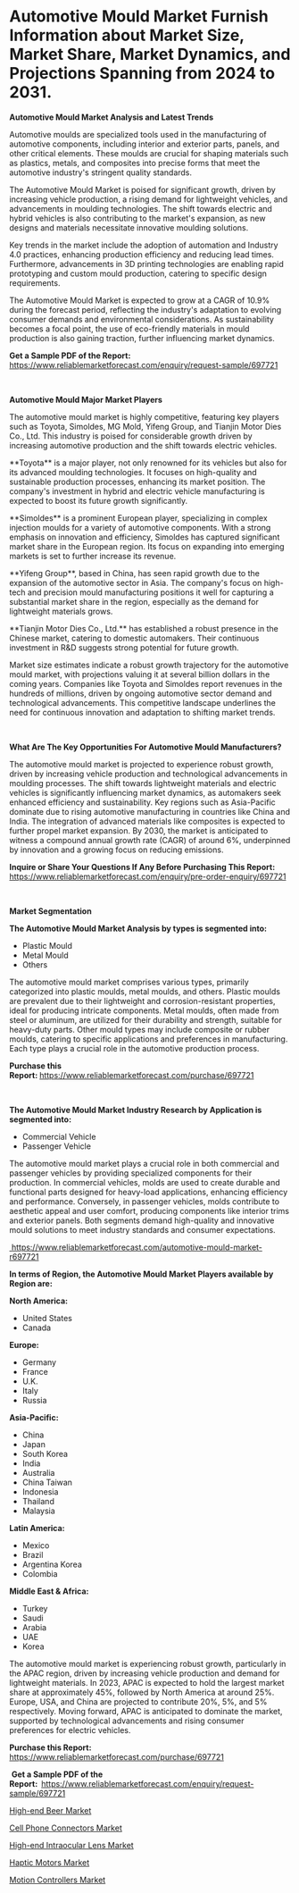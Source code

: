 <p><h1>Automotive Mould Market Furnish Information about Market Size, Market Share, Market Dynamics, and Projections Spanning from 2024 to 2031.</h1></p><p><strong>Automotive Mould Market Analysis and Latest Trends</strong></p>
<p><p>Automotive moulds are specialized tools used in the manufacturing of automotive components, including interior and exterior parts, panels, and other critical elements. These moulds are crucial for shaping materials such as plastics, metals, and composites into precise forms that meet the automotive industry's stringent quality standards.</p><p>The Automotive Mould Market is poised for significant growth, driven by increasing vehicle production, a rising demand for lightweight vehicles, and advancements in moulding technologies. The shift towards electric and hybrid vehicles is also contributing to the market's expansion, as new designs and materials necessitate innovative moulding solutions.</p><p>Key trends in the market include the adoption of automation and Industry 4.0 practices, enhancing production efficiency and reducing lead times. Furthermore, advancements in 3D printing technologies are enabling rapid prototyping and custom mould production, catering to specific design requirements.</p><p>The Automotive Mould Market is expected to grow at a CAGR of 10.9% during the forecast period, reflecting the industry's adaptation to evolving consumer demands and environmental considerations. As sustainability becomes a focal point, the use of eco-friendly materials in mould production is also gaining traction, further influencing market dynamics.</p></p>
<p><strong>Get a Sample PDF of the Report:&nbsp;</strong> <a href="https://www.reliablemarketforecast.com/enquiry/request-sample/697721?utm_campaign=1129&utm_medium=2&utm_source=Github&utm_content=ia&utm_term=29092024&utm_id=automotive-mould">https://www.reliablemarketforecast.com/enquiry/request-sample/697721</a></p>
<p>&nbsp;</p>
<p><strong>Automotive Mould Major Market Players</strong></p>
<p><p>The automotive mould market is highly competitive, featuring key players such as Toyota, Simoldes, MG Mold, Yifeng Group, and Tianjin Motor Dies Co., Ltd. This industry is poised for considerable growth driven by increasing automotive production and the shift towards electric vehicles.</p><p>**Toyota** is a major player, not only renowned for its vehicles but also for its advanced moulding technologies. It focuses on high-quality and sustainable production processes, enhancing its market position. The company's investment in hybrid and electric vehicle manufacturing is expected to boost its future growth significantly.</p><p>**Simoldes** is a prominent European player, specializing in complex injection moulds for a variety of automotive components. With a strong emphasis on innovation and efficiency, Simoldes has captured significant market share in the European region. Its focus on expanding into emerging markets is set to further increase its revenue.</p><p>**Yifeng Group**, based in China, has seen rapid growth due to the expansion of the automotive sector in Asia. The company's focus on high-tech and precision mould manufacturing positions it well for capturing a substantial market share in the region, especially as the demand for lightweight materials grows.</p><p>**Tianjin Motor Dies Co., Ltd.** has established a robust presence in the Chinese market, catering to domestic automakers. Their continuous investment in R&D suggests strong potential for future growth.</p><p>Market size estimates indicate a robust growth trajectory for the automotive mould market, with projections valuing it at several billion dollars in the coming years. Companies like Toyota and Simoldes report revenues in the hundreds of millions, driven by ongoing automotive sector demand and technological advancements. This competitive landscape underlines the need for continuous innovation and adaptation to shifting market trends.</p></p>
<p>&nbsp;</p>
<p><strong>What Are The Key Opportunities For Automotive Mould Manufacturers?</strong></p>
<p><p>The automotive mould market is projected to experience robust growth, driven by increasing vehicle production and technological advancements in moulding processes. The shift towards lightweight materials and electric vehicles is significantly influencing market dynamics, as automakers seek enhanced efficiency and sustainability. Key regions such as Asia-Pacific dominate due to rising automotive manufacturing in countries like China and India. The integration of advanced materials like composites is expected to further propel market expansion. By 2030, the market is anticipated to witness a compound annual growth rate (CAGR) of around 6%, underpinned by innovation and a growing focus on reducing emissions.</p></p>
<p><strong>Inquire or Share Your Questions If Any Before Purchasing This Report:</strong> <a href="https://www.reliablemarketforecast.com/enquiry/pre-order-enquiry/697721?utm_campaign=1129&utm_medium=2&utm_source=Github&utm_content=ia&utm_term=29092024&utm_id=automotive-mould">https://www.reliablemarketforecast.com/enquiry/pre-order-enquiry/697721</a></p>
<p>&nbsp;</p>
<p><strong>Market Segmentation</strong></p>
<p><strong>The Automotive Mould Market Analysis by types is segmented into:</strong></p>
<p><ul><li>Plastic Mould</li><li>Metal Mould</li><li>Others</li></ul></p>
<p><p>The automotive mould market comprises various types, primarily categorized into plastic moulds, metal moulds, and others. Plastic moulds are prevalent due to their lightweight and corrosion-resistant properties, ideal for producing intricate components. Metal moulds, often made from steel or aluminum, are utilized for their durability and strength, suitable for heavy-duty parts. Other mould types may include composite or rubber moulds, catering to specific applications and preferences in manufacturing. Each type plays a crucial role in the automotive production process.</p></p>
<p><strong>Purchase this Report:&nbsp;</strong><a href="https://www.reliablemarketforecast.com/purchase/697721?utm_campaign=1129&utm_medium=2&utm_source=Github&utm_content=ia&utm_term=29092024&utm_id=automotive-mould">https://www.reliablemarketforecast.com/purchase/697721</a></p>
<p>&nbsp;</p>
<p><strong>The Automotive Mould Market Industry Research by Application is segmented into:</strong></p>
<p><ul><li>Commercial Vehicle</li><li>Passenger Vehicle</li></ul></p>
<p><p>The automotive mould market plays a crucial role in both commercial and passenger vehicles by providing specialized components for their production. In commercial vehicles, molds are used to create durable and functional parts designed for heavy-load applications, enhancing efficiency and performance. Conversely, in passenger vehicles, molds contribute to aesthetic appeal and user comfort, producing components like interior trims and exterior panels. Both segments demand high-quality and innovative mould solutions to meet industry standards and consumer expectations.</p></p>
<p><a href="https://www.reliablemarketforecast.com/automotive-mould-market-r697721?utm_campaign=1129&utm_medium=2&utm_source=Github&utm_content=ia&utm_term=29092024&utm_id=automotive-mould">&nbsp;https://www.reliablemarketforecast.com/automotive-mould-market-r697721</a></p>
<p><strong>In terms of Region, the Automotive Mould Market Players available by Region are:</strong></p>
<p>
    <p> <strong> North America: </strong>
        <ul>
            <li>United States</li>
            <li>Canada</li>
        </ul>
        </p> 
    <p> <strong> Europe: </strong>
        <ul>
            <li>Germany</li>
            <li>France</li>
            <li>U.K.</li>
            <li>Italy</li>
            <li>Russia</li>
        </ul>
        </p> 
    <p> <strong> Asia-Pacific: </strong>
        <ul>
            <li>China</li>
            <li>Japan</li>
            <li>South Korea</li>
            <li>India</li>
            <li>Australia</li>
            <li>China Taiwan</li>
            <li>Indonesia</li>
            <li>Thailand</li>
            <li>Malaysia</li>
        </ul>
        </p> 
    <p> <strong> Latin America: </strong>
        <ul>
            <li>Mexico</li>
            <li>Brazil</li>
            <li>Argentina Korea</li>
            <li>Colombia</li>
        </ul>
        </p> 
    <p> <strong> Middle East & Africa: </strong>
        <ul>
            <li>Turkey</li>
            <li>Saudi</li>
            <li>Arabia</li>
            <li>UAE</li>
            <li>Korea</li>
        </ul>
    </p>
    </p>
<p><p>The automotive mould market is experiencing robust growth, particularly in the APAC region, driven by increasing vehicle production and demand for lightweight materials. In 2023, APAC is expected to hold the largest market share at approximately 45%, followed by North America at around 25%. Europe, USA, and China are projected to contribute 20%, 5%, and 5% respectively. Moving forward, APAC is anticipated to dominate the market, supported by technological advancements and rising consumer preferences for electric vehicles.</p></p>
<p><strong>Purchase this Report: </strong><a href="https://www.reliablemarketforecast.com/purchase/697721?utm_campaign=1129&utm_medium=2&utm_source=Github&utm_content=ia&utm_term=29092024&utm_id=automotive-mould">https://www.reliablemarketforecast.com/purchase/697721</a></p>
<p>&nbsp;<strong>Get a Sample PDF of the Report:&nbsp;&nbsp;</strong><a href="https://www.reliablemarketforecast.com/enquiry/request-sample/697721?utm_campaign=1129&utm_medium=2&utm_source=Github&utm_content=ia&utm_term=29092024&utm_id=automotive-mould">https://www.reliablemarketforecast.com/enquiry/request-sample/697721</a></p>
<p><strong></strong></p>
<p><p><a href="https://github.com/SidorelaGurakuqi596/Market-Research-Report-List-1/blob/main/high-end-beer-market.md?utm_campaign=1129&utm_medium=2&utm_source=Github&utm_content=ia&utm_term=29092024&utm_id=automotive-mould">High-end Beer Market</a></p><p><a href="https://issuu.com/reportprime-2/docs/cell-phone-connectors-market-size-2_ad2c3a902eb253?utm_campaign=1129&utm_medium=2&utm_source=Github&utm_content=ia&utm_term=29092024&utm_id=automotive-mould">Cell Phone Connectors Market</a></p><p><a href="https://github.com/denzelze5o/Market-Research-Report-List-1/blob/main/high-end-intraocular-lens-market.md?utm_campaign=1129&utm_medium=2&utm_source=Github&utm_content=ia&utm_term=29092024&utm_id=automotive-mould">High-end Intraocular Lens Market</a></p><p><a href="https://issuu.com/reportprime-2/docs/haptic-motors-market-size-2030.pptx_869935aed73384?utm_campaign=1129&utm_medium=2&utm_source=Github&utm_content=ia&utm_term=29092024&utm_id=automotive-mould">Haptic Motors Market</a></p><p><a href="https://www.linkedin.com/pulse/global-motion-controllers-market-opportunities-challenges2024-xocyf?utm_campaign=1129&utm_medium=2&utm_source=Github&utm_content=ia&utm_term=29092024&utm_id=automotive-mould">Motion Controllers Market</a></p></p>